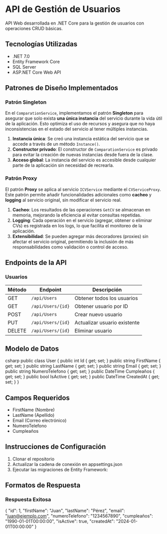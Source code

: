 # API de Gestión de Usuarios

API Web desarrollada en .NET Core para la gestión de usuarios con operaciones CRUD básicas.

## Tecnologías Utilizadas

- .NET 7.0
- Entity Framework Core
- SQL Server
- ASP.NET Core Web API

## Patrones de Diseño Implementados

### **Patrón Singleton**

En el `ComparationService`, implementamos el patrón **Singleton** para asegurar que solo exista **una única instancia** del servicio durante la vida útil de la aplicación. Esto optimiza el uso de recursos y asegura que no haya inconsistencias en el estado del servicio al tener múltiples instancias.

1. **Instancia única**: Se creó una instancia estática del servicio que se accede a través de un método `Instance()`.
2. **Constructor privado**: El constructor de `ComparationService` es privado para evitar la creación de nuevas instancias desde fuera de la clase.
3. **Acceso global**: La instancia del servicio es accesible desde cualquier parte de la aplicación sin necesidad de recrearla.

### **Patrón Proxy**

El patrón **Proxy** se aplica al servicio `ICVService` mediante el `CVServiceProxy`. Este patrón permite añadir funcionalidades adicionales como **cacheo** y **logging** al servicio original, sin modificar el servicio real.

1. **Cacheo**: Los resultados de las operaciones `GetCV` se almacenan en memoria, mejorando la eficiencia al evitar consultas repetidas.
2. **Logging**: Cada operación en el servicio (agregar, obtener o eliminar CVs) es registrada en los logs, lo que facilita el monitoreo de la aplicación.
3. **Extensibilidad**: Se pueden agregar más decoradores (proxies) sin afectar el servicio original, permitiendo la inclusión de más responsabilidades como validación o control de acceso.


## Endpoints de la API

### Usuarios

| Método | Endpoint | Descripción |
|--------|----------|-------------|
| GET    | `/api/Users` | Obtener todos los usuarios |
| GET    | `/api/Users/{id}` | Obtener usuario por ID |
| POST   | `/api/Users` | Crear nuevo usuario |
| PUT    | `/api/Users/{id}` | Actualizar usuario existente |
| DELETE | `/api/Users/{id}` | Eliminar usuario |

## Modelo de Datos

csharp
public class User
{
    public int Id { get; set; }
    public string FirstName { get; set; }
    public string LastName { get; set; }
    public string Email { get; set; }
    public string NumeroTelefono { get; set; }
    public DateTime Cumpleaños { get; set; }
    public bool IsActive { get; set; }
    public DateTime CreatedAt { get; set; }
}

## Campos Requeridos
- FirstName (Nombre)
- LastName (Apellido)
- Email (Correo electrónico)
- NumeroTelefono
- Cumpleaños

## Instrucciones de Configuración
1. Clonar el repositorio
2. Actualizar la cadena de conexión en appsettings.json
3. Ejecutar las migraciones de Entity Framework:

## Formatos de Respuesta
### Respuesta Exitosa

{
    "id": 1,
    "firstName": "Juan",
    "lastName": "Pérez",
    "email": "juan@ejemplo.com",
    "numeroTelefono": "1234567890",
    "cumpleaños": "1990-01-01T00:00:00",
    "isActive": true,
    "createdAt": "2024-01-01T00:00:00"
}

